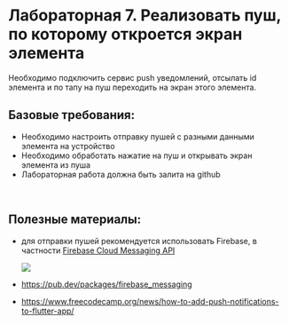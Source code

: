 # Лабораторная 7. Реализовать пуш, по которому откроется экран элемента

Необходимо подключить сервис push уведомлений, отсылать id элемента и по тапу на пуш переходить на экран этого элемента.

## Базовые требования:

- Необходимо настроить отправку пушей с разными данными элемента на устройство
- Необходимо обработать нажатие на пуш и открывать экран элемента из пуша
- Лабораторная работа должна быть залита на github

<br>

## Полезные материалы:

- для отправки пушей рекомендуется использовать Firebase, в частности
  [Firebase Cloud Messaging API](https://firebase.google.com/docs/cloud-messaging)

  <img src="https://firebase.google.com/docs/cloud-messaging/images/diagram-FCM.png">

- https://pub.dev/packages/firebase_messaging
- https://www.freecodecamp.org/news/how-to-add-push-notifications-to-flutter-app/
